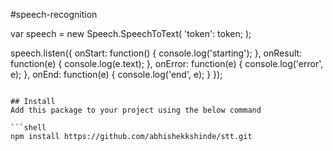 #speech-recognition

var speech = new Speech.SpeechToText(
'token': token;
);

speech.listen({
    onStart: function() {
        console.log('starting');
    },
    onResult: function(e) {
        console.log(e.text);
    },
    onError: function(e) {
        console.log('error', e);
    },
    onEnd: function(e) {
        console.log('end', e);
    }
});
```

## Install
Add this package to your project using the below command

```shell
npm install https://github.com/abhishekkshinde/stt.git 
```